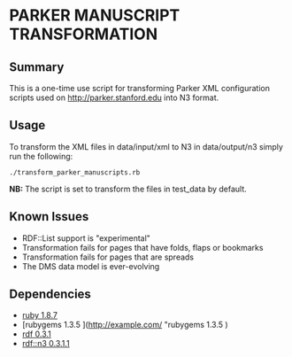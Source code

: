 # PARKER MANUSCRIPT TRANSFORMATION

## Summary

This is a one-time use script for transforming Parker XML configuration scripts used on <http://parker.stanford.edu> into N3 format.

## Usage

To transform the XML files in data/input/xml to N3 in data/output/n3 simply run the following:

    ./transform_parker_manuscripts.rb

__NB:__ The script is set to transform the files in test_data by default. 

## Known Issues
* RDF::List support is "experimental"
* Transformation fails for pages that have folds, flaps or bookmarks
* Transformation fails for pages that are spreads
* The DMS data model is ever-evolving

## Dependencies

* [ruby 1.8.7](http://example.com/ "ruby 1.8.7")
* [rubygems 1.3.5 ](http://example.com/ "rubygems 1.3.5 )
* [rdf 0.3.1](http://example.com/ "rdf 0.3.1")
* [rdf::n3 0.3.1.1](http://example.com/ "rdf::n3 0.3.1.1")

